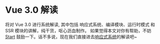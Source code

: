 # Vue 3.0 解读

将对 Vue 3.0 进行系统解读, 其中包括 响应式系统、编译模块、运行时模式 和 SSR 模块的讲解，纯干货，呕心沥血制作。 如果觉得本文对你有帮助，不妨 [Start](https://github.com/hkc452/slamdunk-the-vue3)  鼓励一下。话不多说，现在我们直接进去[响应式系统](/slamdunk-the-vue3/main/vue/reactivity/effect)的解读吧~
